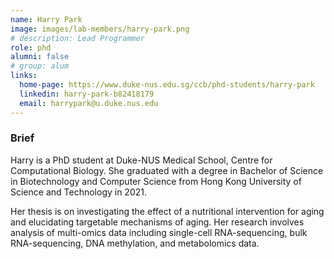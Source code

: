 ```yaml
---
name: Harry Park
image: images/lab-members/harry-park.png
# description: Lead Programmer
role: phd
alumni: false 
# group: alum
links:
  home-page: https://www.duke-nus.edu.sg/ccb/phd-students/harry-park
  linkedin: harry-park-b82418179
  email: harrypark@u.duke.nus.edu
---
```

### Brief
Harry is a PhD student at Duke-NUS Medical School, Centre for Computational Biology. She graduated with a degree in Bachelor of Science in Biotechnology and Computer Science from Hong Kong University of Science and Technology in 2021.
 
Her thesis is on investigating the effect of a nutritional intervention for aging and elucidating targetable mechanisms of aging. Her research involves analysis of multi-omics data including single-cell RNA-sequencing, bulk RNA-sequencing, DNA methylation, and metabolomics data.
